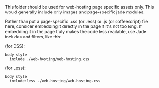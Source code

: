 This folder should be used for web-hosting page specific assets only.  This would generally include only images and page-specific jade modules.

Rather than put a page-specific .css (or .less) or .js (or coffeescript) file here, consider embedding it directly in the page if it's not too long.  If embedding it in the page truly makes the code less readable, use Jade includes and filters, like this:

(for CSS):
```
body style
  include ./web-hosting/web-hosting.css
```

(for Less):
```
body style
  include:less ./web-hosting/web-hosting.css
```

